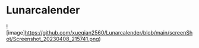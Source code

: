 # Lunarcalender
![image]https://github.com/xueqian2560/Lunarcalender/blob/main/screenShot/Screenshot_20230408_215741.png)
